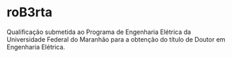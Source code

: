 # roB3rta
Qualificação submetida ao Programa de Engenharia Elétrica da Universidade Federal do Maranhão para a obtenção do título de Doutor em Engenharia Elétrica.
